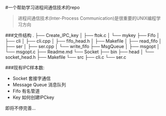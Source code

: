 #一个帮助学习进程间通信技术的repo

> 进程间通信技术(Inter-Process Communication)是很重要的UNIX编程学习方向

###文件结构
.
├── Create_IPC_key
│   ├── ftok.c
│   └── mykey
├── Fifo
│   ├── cli
│   ├── cli.cpp
│   ├── fifo_head.h
│   ├── Makefile
│   ├── read_fifo
│   ├── ser
│   ├── ser.cpp
│   └── write_fifo
├── MsgQueue
│   ├── msgopt
│   └── msgopt.c
├── Readme.md
└── Socket
    ├── bin
    ├── head
    │   └── socket_head.h
    ├── Makefile
    └── src
        ├── cli.c
        └── ser.c

###现有IPC样本数:
 - Socket        套接字通信
 - Message Queue 消息队列
 - Fifo          有名管道
 - Key           如何创建IPCkey

 即将不停完善...

